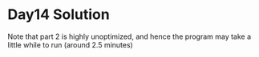 # Day14 Solution

Note that part 2 is highly unoptimized, and hence the program may take a little while to run (around 2.5 minutes)
